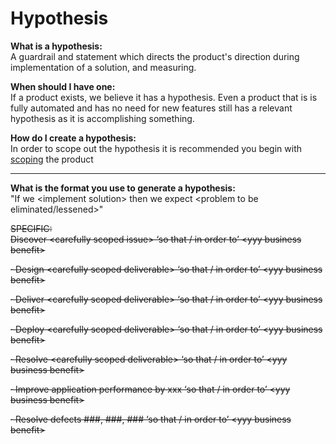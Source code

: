 # Hypothesis

**What is a hypothesis:**  
A guardrail and statement which directs the product's direction during implementation of a solution, and  measuring.  
  
**When should I have one:**  
If a product exists, we believe it has a hypothesis. Even a product that is is fully automated and has no need for new features still has a relevant hypothesis as it is accomplishing something.  
  
**How do I create a hypothesis:**  
In order to scope out the hypothesis it is recommended you begin with [scoping](scoping.md) the product  
****  
**What is the format you use to generate a hypothesis:**  
"If we &lt;implement solution&gt; then we expect &lt;problem to be eliminated/lessened&gt;"

~~SPECIFIC:  
Discover &lt;carefully scoped issue&gt; ‘so that / in order to’ &lt;yyy business benefit&gt;~~

~~· Design &lt;carefully scoped deliverable&gt; ‘so that / in order to’  &lt;yyy business benefit&gt;~~

~~· Deliver &lt;carefully scoped deliverable&gt; ‘so that / in order to’ &lt;yyy business benefit&gt;~~

~~· Deploy &lt;carefully scoped deliverable&gt; ‘so that / in order to’ &lt;yyy business benefit&gt;~~

~~· Resolve &lt;carefully scoped deliverable&gt; ‘so that / in order to’ &lt;yyy business benefit&gt;~~

~~· Improve application performance by xxx ‘so that / in order to’ &lt;yyy business benefit&gt;~~

~~· Resolve defects \#\#\#, \#\#\#, \#\#\# ‘so that / in order to’ &lt;yyy business benefit&gt;~~

